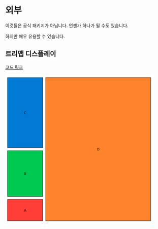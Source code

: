 # 외부
이것들은 공식 패키지가 아닙니다. 언젠가 하나가 될 수도 있습니다.

하지만 매우 유용할 수 있습니다.

## 트리맵 디스플레이
[코드 링크](https://gist.github.com/taylorh140/9e353fdf737f1ef51aacb332efdd9516)

![트리맵 다이어그램](img/treemap.png)